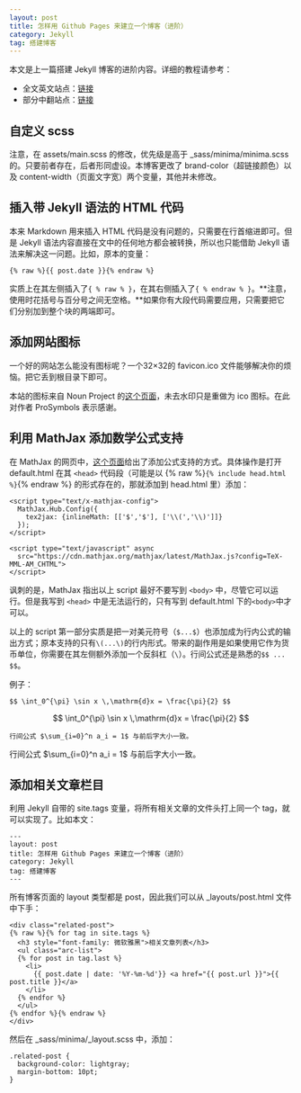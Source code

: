 ```yaml
---
layout: post
title: 怎样用 Github Pages 来建立一个博客（进阶）
category: Jekyll
tag: 搭建博客
---
```


本文是上一篇搭建 Jekyll 博客的进阶内容。详细的教程请参考：  
- 全文英文站点：[链接](https://jekyllrb.com/docs/home/)
- 部分中翻站点：[链接](http://jekyllcn.com/docs/home/)

## 自定义 scss 

注意，在 assets/main.scss 的修改，优先级是高于 \_sass/minima/minima.scss 的。只要前者存在，后者形同虚设。本博客更改了 brand-color（超链接颜色）以及 content-width（页面文字宽）两个变量，其他并未修改。

## 插入带 Jekyll 语法的 HTML 代码

本来 Markdown 用来插入 HTML 代码是没有问题的，只需要在行首缩进即可。但是 Jekyll 语法内容直接在文中的任何地方都会被转换，所以也只能借助 Jekyll 语法来解决这一问题。比如，原本的变量：

    {% raw %}{{ post.date }}{% endraw %}

实质上在其左侧插入了`{ % raw % }`，在其右侧插入了`{ % endraw % }`。**注意，使用时花括号与百分号之间无空格。**如果你有大段代码需要应用，只需要把它们分别加到整个块的两端即可。

## 添加网站图标

一个好的网站怎么能没有图标呢？一个32$\times$32的 favicon.ico 文件能够解决你的烦恼。把它丢到根目录下即可。

本站的图标来自 Noun Project 的[这个页面](https://thenounproject.com/term/open-book/793832/)，未去水印只是重做为 ico 图标。在此对作者 ProSymbols 表示感谢。

## 利用 MathJax 添加数学公式支持

在 MathJax 的网页中，[这个页面](http://docs.mathjax.org/en/latest/start.html#tex-and-latex-input)给出了添加公式支持的方式。具体操作是打开 default.html 在其 `<head>` 代码段（可能是以 {% raw %}`{% include head.html %}`{% endraw %} 的形式存在的，那就添加到 head.html 里）添加：

    <script type="text/x-mathjax-config">
	  MathJax.Hub.Config({
	    tex2jax: {inlineMath: [['$','$'], ['\\(','\\)']]}
	  });
    </script>

    <script type="text/javascript" async
      src="https://cdn.mathjax.org/mathjax/latest/MathJax.js?config=TeX-MML-AM_CHTML">
    </script>

讽刺的是，MathJax 指出以上 script 最好不要写到 `<body>` 中，尽管它可以运行。但是我写到 `<head>` 中是无法运行的，只有写到 default.html 下的`<body>`中才可以。

以上的 script 第一部分实质是把一对美元符号（`$...$`）也添加成为行内公式的输出方式；原本支持的只有`\(...\)`的行内形式。带来的副作用是如果使用它作为货币单位，你需要在其左侧额外添加一个反斜杠（`\`）。行间公式还是熟悉的`$$ ... $$`。

例子：

    $$ \int_0^{\pi} \sin x \,\mathrm{d}x = \frac{\pi}{2} $$

$$ \int_0^{\pi} \sin x \,\mathrm{d}x = \frac{\pi}{2} $$

    行间公式 $\sum_{i=0}^n a_i = 1$ 与前后字大小一致。

行间公式 $\sum_{i=0}^n a_i = 1$ 与前后字大小一致。

## 添加相关文章栏目

利用 Jekyll 自带的 site.tags 变量，将所有相关文章的文件头打上同一个 tag，就可以实现了。比如本文：

```
---
layout: post
title: 怎样用 Github Pages 来建立一个博客（进阶）
category: Jekyll
tag: 搭建博客
---
```
所有博客页面的 layout 类型都是 post，因此我们可以从 \_layouts/post.html 文件中下手：

    <div class="related-post">
    {% raw %}{% for tag in site.tags %}
      <h3 style="font-family: 微软雅黑">相关文章列表</h3>
      <ul class="arc-list">
      {% for post in tag.last %}
        <li>
          {{ post.date | date: '%Y-%m-%d'}} <a href="{{ post.url }}">{{ post.title }}</a>
        </li>
      {% endfor %}
      </ul>
    {% endfor %}{% endraw %}
    </div>

然后在 \_sass/minima/\_layout.scss 中，添加：

    .related-post {
      background-color: lightgray;
      margin-bottom: 10pt;
    }

